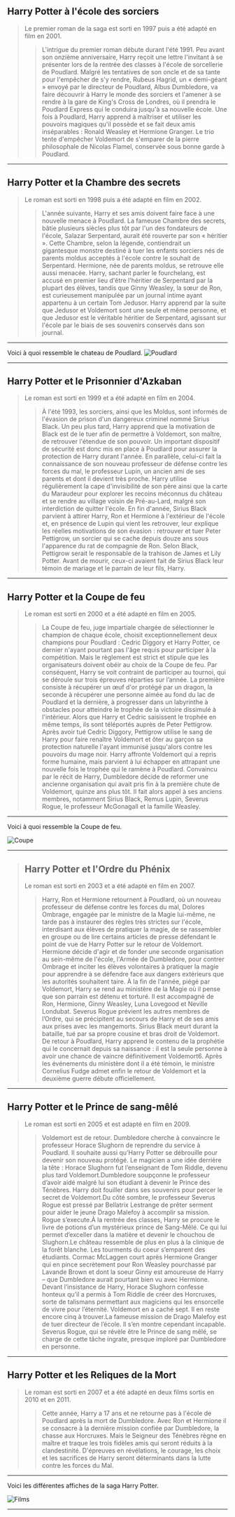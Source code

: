## Harry Potter à l'école des sorciers
> 
> Le premier roman de la saga est sorti en 1997 puis a été adapté en film en 2001.
> > L'intrigue du premier roman débute durant l'été 1991. Peu avant son onzième anniversaire, Harry reçoit une lettre l'invitant à se présenter lors de la rentrée des classes à l'école de sorcellerie de Poudlard. Malgré les tentatives de son oncle et de sa tante pour l'empêcher de s'y rendre, Rubeus Hagrid, un « demi-géant » envoyé par le directeur de Poudlard, Albus Dumbledore, va faire découvrir à Harry le monde des sorciers et l'amener à se rendre à la gare de King's Cross de Londres, où il prendra le Poudlard Express qui le conduira jusqu'à sa nouvelle école. Une fois à Poudlard, Harry apprend à maîtriser et utiliser les pouvoirs magiques qu'il possède et se fait deux amis inséparables : Ronald Weasley et Hermione Granger. Le trio tente d'empêcher Voldemort de s'emparer de la pierre philosophale de Nicolas Flamel, conservée sous bonne garde à Poudlard. 
>
* * * 
> 
## Harry Potter et la Chambre des secrets
>
> Le roman est sorti en 1998 puis a été adapté en film en 2002.
>> L'année suivante, Harry et ses amis doivent faire face à une nouvelle menace à Poudlard. La fameuse Chambre des secrets, bâtie plusieurs siècles plus tôt par l'un des fondateurs de l'école, Salazar Serpentard, aurait été rouverte par son « héritier ». Cette Chambre, selon la légende, contiendrait un gigantesque monstre destiné à tuer les enfants sorciers nés de parents moldus acceptés à l'école contre le souhait de Serpentard. Hermione, née de parents moldus, se retrouve elle aussi menacée. Harry, sachant parler le fourchelang, est accusé en premier lieu d'être l'héritier de Serpentard par la plupart des élèves, tandis que Ginny Weasley, la sœur de Ron, est curieusement manipulée par un journal intime ayant appartenu à un certain Tom Jedusor. Harry apprend par la suite que Jedusor et Voldemort sont une seule et même personne, et que Jedusor est le véritable héritier de Serpentard, agissant sur l'école par le biais de ses souvenirs conservés dans son journal.
>
* * * 
>
Voici à quoi ressemble le chateau de Poudlard. ![Poudlard](https://github.com/ChloeBED/Harry-Potter/blob/main/castle-1176423_1280.png)
>
>
* * * 
>
## Harry Potter et le Prisonnier d'Azkaban
>
> Le roman est sorti en 1999 et a été adapté en film en 2004.
>> À l'été 1993, les sorciers, ainsi que les Moldus, sont informés de l'évasion de prison d'un dangereux criminel nommé Sirius Black. Un peu plus tard, Harry apprend que la motivation de Black est de le tuer afin de permettre à Voldemort, son maître, de retrouver l'étendue de son pouvoir. Un important dispositif de sécurité est donc mis en place à Poudlard pour assurer la protection de Harry durant l'année. En parallèle, celui-ci fait la connaissance de son nouveau professeur de défense contre les forces du mal, le professeur Lupin, un ancien ami de ses parents et dont il devient très proche. Harry utilise régulièrement la cape d'invisibilité de son père ainsi que la carte du Maraudeur pour explorer les recoins méconnus du château et se rendre au village voisin de Pré-au-Lard, malgré son interdiction de quitter l'école. En fin d'année, Sirius Black parvient à attirer Harry, Ron et Hermione à l'extérieur de l'école et, en présence de Lupin qui vient les retrouver, leur explique les réelles motivations de son évasion : retrouver et tuer Peter Pettigrow, un sorcier qui se cache depuis douze ans sous l'apparence du rat de compagnie de Ron. Selon Black, Pettigrow serait le responsable de la trahison de James et Lily Potter. Avant de mourir, ceux-ci avaient fait de Sirius Black leur témoin de mariage et le parrain de leur fils, Harry.
>
* * * 
>
## Harry Potter et la Coupe de feu
>
> Le roman est sorti en 2000 et a été adapté en film en 2005.
>> La Coupe de feu, juge impartiale chargée de sélectionner le champion de chaque école, choisit exceptionnellement deux champions pour Poudlard : Cedric Diggory et Harry Potter, ce dernier n'ayant pourtant pas l'âge requis pour participer à la compétition. Mais le règlement est strict et stipule que les organisateurs doivent obéir au choix de la Coupe de feu. Par conséquent, Harry se voit contraint de participer au tournoi, qui se déroule sur trois épreuves réparties sur l’année. La première consiste à récupérer un œuf d'or protégé par un dragon, la seconde à récupérer une personne aimée au fond du lac de Poudlard et la dernière, à progresser dans un labyrinthe à obstacles pour atteindre le trophée de la victoire dissimulé à l'intérieur. Alors que Harry et Cedric saisissent le trophée en même temps, ils sont téléportés auprès de Peter Pettigrow. Après avoir tué Cedric Diggory, Pettigrow utilise le sang de Harry pour faire renaître Voldemort et ôter au garçon sa protection naturelle l'ayant immunisé jusqu'alors contre les pouvoirs du mage noir. Harry affronte Voldemort qui a repris forme humaine, mais parvient à lui échapper en attrapant une nouvelle fois le trophée qui le ramène à Poudlard. Convaincu par le récit de Harry, Dumbledore décide de reformer une ancienne organisation qui avait pris fin à la première chute de Voldemort, quinze ans plus tôt. Il fait alors appel à ses anciens membres, notamment Sirius Black, Remus Lupin, Severus Rogue, le professeur McGonagall et la famille Weasley.
>
* * * 
>
Voici à quoi ressemble la Coupe de feu.
>
![Coupe](https://github.com/ChloeBED/Harry-Potter/blob/main/27-02-2018-blog-Harry_Potter_and_the_Goblet_of_Fire_at_Warner_Bros_Studio_Tour_London_1_large.jpeg)
> 
>
* * * 
>
> ## Harry Potter et l'Ordre du Phénix
>
> Le roman est sorti en 2003 et a été adapté en film en 2007.
>> Harry, Ron et Hermione retournent à Poudlard, où un nouveau professeur de défense contre les forces du mal, Dolores Ombrage, engagée par le ministre de la Magie lui-même, ne tarde pas à instaurer des règles très strictes sur l'école, interdisant aux élèves de pratiquer la magie, de se rassembler en groupe ou de lire certains articles de presse défendant le point de vue de Harry Potter sur le retour de Voldemort. Hermione décide d'agir et de fonder une seconde organisation au sein-même de l'école, l'Armée de Dumbledore, pour contrer Ombrage et inciter les élèves volontaires à pratiquer la magie pour apprendre à se défendre face aux dangers extérieurs que les autorités souhaitent taire. À la fin de l'année, piégé par Voldemort, Harry se rend au ministère de la Magie où il pense que son parrain est détenu et torturé. Il est accompagné de Ron, Hermione, Ginny Weasley, Luna Lovegood et Neville Londubat. Severus Rogue prévient les autres membres de l’Ordre, qui se précipitent au secours de Harry et de ses amis aux prises avec les mangemorts. Sirius Black meurt durant la bataille, tué par sa propre cousine et bras droit de Voldemort. De retour à Poudlard, Harry apprend le contenu de la prophétie qui le concernait depuis sa naissance : il est la seule personne à avoir une chance de vaincre définitivement Voldemort6. Après les événements du ministère dont il a été témoin, le ministre Cornelius Fudge admet enfin le retour de Voldemort et la deuxième guerre débute officiellement.
>
* * * 
>
## Harry Potter et le Prince de sang-mêlé 
>
> Le roman est sorti en 2005 et est adapté en film en 2009.
>> Voldemort est de retour. Dumbledore cherche à convaincre le professeur Horace Slughorn de reprendre du service à Poudlard. Il souhaite aussi qu’Harry Potter se débrouille pour devenir son nouveau protégé. Le magicien a une idée derrière la tête : Horace Slughorn fut l’enseignant de Tom Riddle, devenu plus tard Voldemort.Dumbledore soupçonne le professeur d’avoir aidé malgré lui son étudiant à devenir le Prince des Ténèbres. Harry doit fouiller dans ses souvenirs pour percer le secret de Voldemort.Du côté sombre, le professeur Severus Rogue est pressé par Bellatrix Lestrange de prêter serment pour aider le jeune Drago Malefoy à accomplir sa mission. Rogue s’execute.À la rentrée des classes, Harry se procure le livre de potions d’un mystérieux prince de Sang-Mêlé. Ce qui lui permet d’exceller dans la matière et devenir le chouchou de Slughorn.Le château ressemble de plus en plus à la clinique de la forêt blanche. Les tourments du coeur s’emparent des étudiants. Cormac McLaggen court après Hermione Granger qui en pince secrètement pour Ron Weasley pourchassé par Lavande Brown et dont la soeur Ginny est amoureuse de Harry – que Dumbledore aurait pourtant bien vu avec Hermione.
Devant l’insistance de Harry, Horace Slughorn confesse honteux qu’il a permis à Tom Riddle de créer des Horcruxes, sorte de talismans permettant aux magiciens qui les ensorcelle de vivre pour l’éternité. Voldemort en a caché sept. Il en reste encore cinq à trouver.La fameuse mission de Drago Malefoy est de tuer directeur de l’école. Il s’en montre cependant incapable. Severus Rogue, qui se révèle être le Prince de sang mêlé, se charge de cette tâche ingrate, presque imploré par Dumbledore en personne.
>
* * * 
>
## Harry Potter et les Reliques de la Mort
>
> Le roman est sorti en 2007 et a été adapté en deux films sortis en 2010 et en 2011.
>> Cette année, Harry a 17 ans et ne retourne pas à l'école de Poudlard après la mort de Dumbledore. Avec Ron et Hermione il se consacre à la dernière mission confiée par Dumbledore, la chasse aux Horcruxes. Mais le Seigneur des Ténèbres règne en maître et traque les trois fidèles amis qui seront réduits à la clandestinité. D'épreuves en révélations, le courage, les choix et les sacrifices de Harry seront déterminants dans la lutte contre les forces du Mal.
>
* * * 
>
Voici les différentes affiches de la saga Harry Potter.
>
![Films](https://github.com/ChloeBED/Harry-Potter/blob/main/Harry-potter-films.png)
>
>
* * * 



